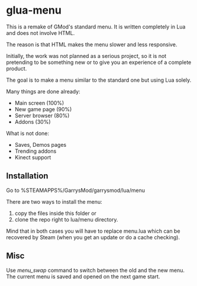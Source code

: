 # glua-menu
This is a remake of GMod's standard menu. It is written completely in Lua and does not involve HTML.

The reason is that HTML makes the menu slower and less responsive.

Initially, the work was not planned as a serious project, so it is not pretending to be something new or to give you an experience of a complete product.

The goal is to make a menu similar to the standard one but using Lua solely.

Many things are done already:
 - Main screen (100%)
 - New game page (90%)
 - Server browser (80%)
 - Addons (30%)

What is not done:
 - Saves, Demos pages
 - Trending addons
 - Kinect support

## Installation
Go to %STEAMAPPS%/GarrysMod/garrysmod/lua/menu

There are two ways to install the menu:<br>
 1) copy the files inside this folder or<br>
 2) clone the repo right to lua/menu directory.

Mind that in both cases you will have to replace menu.lua which can be recovered by Steam (when you get an update or do a cache checking).

## Misc
Use _menu_swap_ command to switch between the old and the new menu. The current menu is saved and opened on the next game start.
